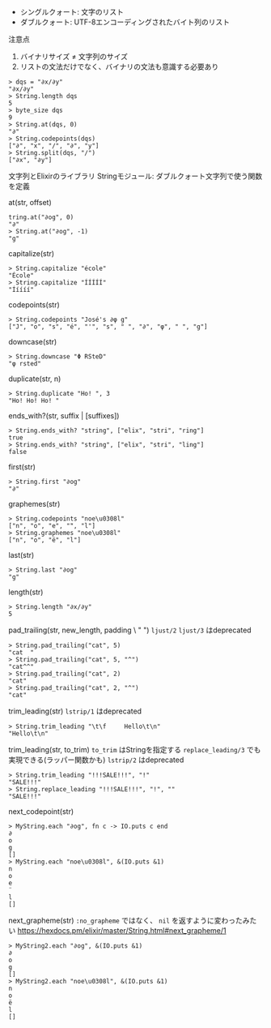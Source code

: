 - シングルクォート: 文字のリスト
- ダブルクォート: UTF-8エンコーディングされたバイト列のリスト

注意点

1. バイナリサイズ ≠ 文字列のサイズ
2. リストの文法だけでなく、バイナリの文法も意識する必要あり

```
> dqs = "∂x/∂y"
"∂x/∂y"
> String.length dqs
5
> byte_size dqs
9
> String.at(dqs, 0)
"∂"
> String.codepoints(dqs)
["∂", "x", "/", "∂", "y"]
> String.split(dqs, "/")
["∂x", "∂y"]
```

文字列とElixirのライブラリ
Stringモジュール: ダブルクォート文字列で使う関数を定義

at(str, offset)

```
tring.at("∂og", 0)
"∂"
> String.at("∂og", -1)
"g"
```

capitalize(str)

```
> String.capitalize "école"
"École"
> String.capitalize "ÍÍÍÍÍ"
"Ííííí"
```

codepoints(str)

```
> String.codepoints "José's ∂φ g"
["J", "o", "s", "é", "'", "s", " ", "∂", "φ", " ", "g"]
```

downcase(str)

```
> String.downcase "Φ RSteD"
"φ rsted"
```

duplicate(str, n)

```
> String.duplicate "Ho! ", 3
"Ho! Ho! Ho! "
```

ends_with?(str, suffix | [suffixes])

```
> String.ends_with? "string", ["elix", "stri", "ring"]
true
> String.ends_with? "string", ["elix", "stri", "ling"]
false
```

first(str)

```
> String.first "∂og"
"∂"
```

graphemes(str)

```
> String.codepoints "noe\u0308l"
["n", "o", "e", "̈", "l"]
> String.graphemes "noe\u0308l"
["n", "o", "ë", "l"]
```

last(str)

```
> String.last "∂og"
"g"
```

length(str)

```
> String.length "∂x/∂y"
5
```

pad_trailing(str, new_length, padding \\ " ")
`ljust/2` `ljust/3` はdeprecated

```
> String.pad_trailing("cat", 5)
"cat  "
> String.pad_trailing("cat", 5, "^")
"cat^^"
> String.pad_trailing("cat", 2)
"cat"
> String.pad_trailing("cat", 2, "^")
"cat"
```

trim_leading(str)
`lstrip/1` はdeprecated

```
> String.trim_leading "\t\f     Hello\t\n"
"Hello\t\n"
```

trim_leading(str, to_trim)
`to_trim` はStringを指定する
`replace_leading/3` でも実現できる(ラッパー関数かも)
`lstrip/2` はdeprecated

```
> String.trim_leading "!!!SALE!!!", "!"
"SALE!!!"
> String.replace_leading "!!!SALE!!!", "!", ""
"SALE!!!"
```

next_codepoint(str)

```
> MyString.each "∂og", fn c -> IO.puts c end
∂
o
g
[]
> MyString.each "noe\u0308l", &(IO.puts &1)
n
o
e
̈
l
[]
```

next_grapheme(str)
`:no_grapheme` ではなく、 `nil` を返すように変わったみたい
https://hexdocs.pm/elixir/master/String.html#next_grapheme/1

```
> MyString2.each "∂og", &(IO.puts &1)
∂
o
g
[]
> MyString2.each "noe\u0308l", &(IO.puts &1)
n
o
ë
l
[]
```

